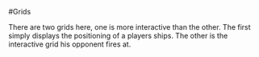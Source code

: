 #Grids

There are two grids here, one is more interactive than the other. The first simply displays the positioning of a players ships. The other is the interactive grid his opponent fires at.